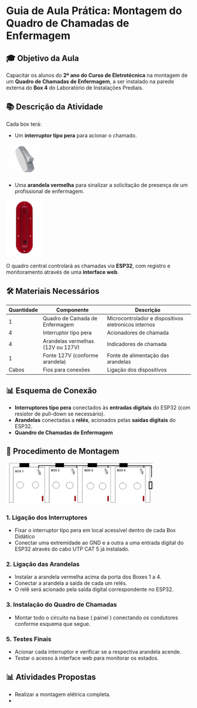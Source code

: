 # Guia de Aula Prática: Montagem do Quadro de Chamadas de Enfermagem

## 🎓 Objetivo da Aula

Capacitar os alunos do **2º ano do Curso de Eletrotécnica** na montagem de um **Quadro de Chamadas de Enfermagem**, a ser instalado na parede externa do **Box 4** do Laboratório de Instalações Prediais.

## 📚 Descrição da Atividade

Cada box terá:
- Um **interruptor tipo pera** para acionar o chamado.

<img src="img/interruptor_tipo_pera.png" alt="interruptor_pera" width="100">

- Uma **arandela vermelha** para sinalizar a solicitação de presença de um profissional de enfermagem.

<img src="https://github.com/Epaminondaslage/quadro_de_chamadas/blob/main/img/arandela_led.png" alt="arandela" width="100">

O quadro central controlará as chamadas via **ESP32**, com registro e monitoramento através de uma **interface web**.

## 🛠️ Materiais Necessários

| Quantidade | Componente                        | Descrição                                 |
|------------|-----------------------------------|---------------------------------------------|
| 1          | Quadro de Camada de Enfermagem    | Microcontrolador e dispositivos eletronicos internos                 |
| 4          | Interruptor tipo pera             | Acionadores de chamada                     |
| 4          | Arandelas vermelhas (12V ou 127V)  | Indicadores de chamada                     |
| 1          | Fonte 127V (conforme arandela) | Fonte de alimentação das arandelas   |
| Cabos      | Fios para conexões                | Ligação dos dispositivos                  |

## 📊 Esquema de Conexão

- **Interruptores tipo pera** conectados às **entradas digitais** do ESP32 (com resistor de pull-down se necessário).
- **Arandelas** conectadas a **relés**, acionados pelas **saídas digitais** do ESP32.
- **Quandro de Chamadas de Enfermagem** 

## 🔧 Procedimento de Montagem



<img src="https://github.com/Epaminondaslage/quadro_de_chamadas/blob/main/img/box.png" alt="box" width="400">

### 1. Ligação dos Interruptores
- Fixar o interruptor tipo pera em local acessível dentro de cada Box Didático
- Conectar uma extremidade ao GND e a outra a uma entrada digital do ESP32 através do cabo UTP CAT 5 já instalado.

### 2. Ligação das Arandelas
- Instalar a arandela vermelha acima da porta dos Boxes 1 a 4.
- Conectar a arandela a saída de cada um relês.
- O relê será acionado pela saída digital correspondente no ESP32.

### 3. Instalação do Quadro de Chamadas
- Montar todo o circuito na base ( painel ) conectando os condutores conforme esquema que segue.


### 5. Testes Finais
- Acionar cada interruptor e verificar se a respectiva arandela acende.
- Testar o acesso à interface web para monitorar os estados.


## 📊 Atividades Propostas

- Realizar a montagem elétrica completa.
-


